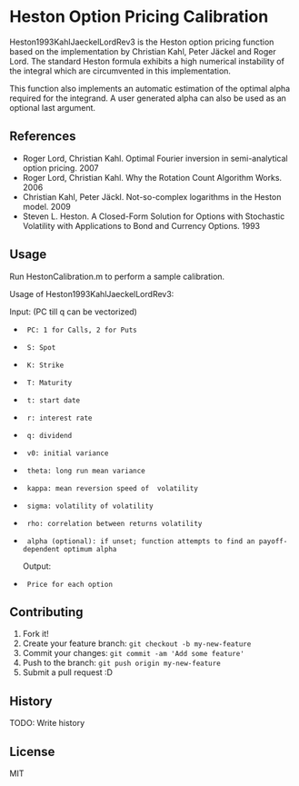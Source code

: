 # Heston Option Pricing Calibration

Heston1993KahlJaeckelLordRev3 is the Heston option pricing function based on the implementation by Christian Kahl, Peter Jäckel and Roger Lord. The standard Heston formula exhibits a high numerical instability of the integral which are circumvented in this implementation. 

This function also implements an automatic estimation of the optimal alpha required for the integrand. A user generated alpha can also be used as an optional last argument.

## References

* Roger Lord, Christian Kahl. Optimal Fourier inversion in semi-analytical option pricing. 2007
* Roger Lord, Christian Kahl. Why the Rotation Count Algorithm Works. 2006
* Christian Kahl, Peter Jäckl. Not-so-complex logarithms in the Heston model. 2009
* Steven L. Heston. A Closed-Form Solution for Options with Stochastic Volatility with Applications to Bond and Currency Options. 1993

## Usage

Run HestonCalibration.m to perform a sample calibration.

Usage of Heston1993KahlJaeckelLordRev3:

 Input: (PC till q can be vectorized)
 *      PC: 1 for Calls, 2 for Puts
 *      S: Spot
 *      K: Strike
 *      T: Maturity
 *      t: start date
 *      r: interest rate
 *      q: dividend
 *      v0: initial variance
 *      theta: long run mean variance
 *      kappa: mean reversion speed of  volatility
 *      sigma: volatility of volatility
 *      rho: correlation between returns volatility
 *      alpha (optional): if unset; function attempts to find an payoff-dependent optimum alpha

   Output: 
 *      Price for each option

## Contributing

1. Fork it!
2. Create your feature branch: `git checkout -b my-new-feature`
3. Commit your changes: `git commit -am 'Add some feature'`
4. Push to the branch: `git push origin my-new-feature`
5. Submit a pull request :D

## History

TODO: Write history


## License

MIT
